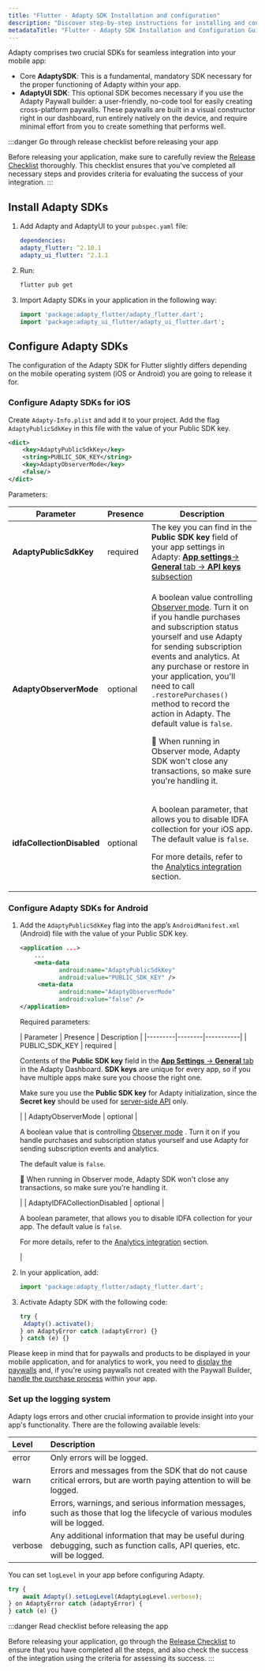 ```yaml
---
title: "Flutter - Adapty SDK Installation and configuration"
description: "Discover step-by-step instructions for installing and configuring Adapty SDK and AdaptyUI SDK on Flutter, enabling seamless integration of Adapty into your mobile app . Find the correct pair of SDKs with the compatibility table provided."
metadataTitle: "Flutter - Adapty SDK Installation and Configuration Guide"
---
```


Adapty comprises two crucial SDKs for seamless integration into your mobile app:

- Core **AdaptySDK**: This is a fundamental, mandatory SDK necessary for the proper functioning of Adapty within your app.
- **AdaptyUI SDK**: This optional SDK becomes necessary if you use the Adapty Paywall builder: a user-friendly, no-code tool for easily creating cross-platform paywalls. These paywalls are built in a visual constructor right in our dashboard, run entirely natively on the device, and require minimal effort from you to create something that performs well.

:::danger
Go through release checklist before releasing your app

Before releasing your application, make sure to carefully review the [Release Checklist](release-checklist) thoroughly. This checklist ensures that you've completed all necessary steps and provides criteria for evaluating the success of your integration.
:::

## Install Adapty SDKs

1. Add Adapty and AdaptyUI to your `pubspec.yaml` file:

   ```yaml title="pubspec.yaml"
   dependencies:
   adapty_flutter: ^2.10.1
   adapty_ui_flutter: ^2.1.1
   ```

2. Run:

   ```bash title="Bash"
   flutter pub get
   ```

3. Import Adapty SDKs in your application in the following way:

   ```dart title="Dart"
   import 'package:adapty_flutter/adapty_flutter.dart';
   import 'package:adapty_ui_flutter/adapty_ui_flutter.dart';
   ```

## Configure Adapty SDKs

The configuration of the Adapty SDK for Flutter slightly differs depending on the mobile operating system (iOS or Android) you are going to release it for. 

### Configure Adapty SDKs for iOS

Create `Adapty-Info.plist` and add it to your project. Add the flag `AdaptyPublicSdkKey` in this file with the value of your Public SDK key.

```xml title="Adapty-Info.plist"
<dict>
    <key>AdaptyPublicSdkKey</key>
    <string>PUBLIC_SDK_KEY</string>
    <key>AdaptyObserverMode</key>
    <false/>
</dict>
```

Parameters:

| Parameter | Presence | Description |
|---------|--------|-----------|
| **AdaptyPublicSdkKey** | required | The key you can find in the **Public SDK key** field of your app settings in Adapty: [**App settings**-> **General** tab -> **API keys** subsection](https://app.adapty.io/settings/general) |
| **AdaptyObserverMode** | optional | <p>A boolean value controlling [Observer mode](observer-vs-full-mode). Turn it on if you handle purchases and subscription status yourself and use Adapty for sending subscription events and analytics. At any purchase or restore in your application, you'll need to call `.restorePurchases()` method to record the action in Adapty. The default value is `false`.</p><p></p><p>🚧 When running in Observer mode, Adapty SDK won't close any transactions, so make sure you're handling it.</p> |
| **idfaCollectionDisabled** | optional | <p>A boolean parameter, that allows you to disable IDFA collection for your iOS app. The default value is `false`.</p><p>For more details, refer to the [Analytics integration](analytics-integration#react-native)  section.</p> |


### Configure Adapty SDKs for Android

1. Add the `AdaptyPublicSdkKey` flag into the app’s `AndroidManifest.xml` \(Android) file with the value of your Public SDK key. 

   ```xml title="AndroidManifest.xml"
   <application ...>
       ...
       <meta-data
              android:name="AdaptyPublicSdkKey"
              android:value="PUBLIC_SDK_KEY" />
     	<meta-data
              android:name="AdaptyObserverMode"
              android:value="false" />
   </application>
   ```

   Required parameters:

   | Parameter | Presence | Description |
|---------|--------|-----------|
| PUBLIC_SDK_KEY | required | <p>Contents of the **Public SDK key** field in the [**App Settings** -> **General** tab](https://app.adapty.io/settings/general) in the Adapty Dashboard. **SDK keys** are unique for every app, so if you have multiple apps make sure you choose the right one.</p><p>Make sure you use the **Public SDK key** for Adapty initialization, since the **Secret key** should be used for [server-side API](getting-started-with-server-side-api) only.</p> |
| AdaptyObserverMode | optional | <p>A boolean value that is controlling [Observer mode](observer-vs-full-mode) . Turn it on if you handle purchases and subscription status yourself and use Adapty for sending subscription events and analytics.</p><p>The default value is `false`.</p><p></p><p>🚧 When running in Observer mode, Adapty SDK won't close any transactions, so make sure you're handling it.</p> |
| AdaptyIDFACollectionDisabled | optional | <p>A boolean parameter, that allows you to disable IDFA collection for your app. The default value is `false`.</p><p>For more details, refer to the [Analytics integration](analytics-integration#disable-collection-of-idfa)   section.</p> |

   

2. In your application, add:

   ```javascript title="Flutter"
   import 'package:adapty_flutter/adapty_flutter.dart';
   ```

3. Activate Adapty SDK with the following code:

   ```javascript title="Flutter"
   try {
   	Adapty().activate();
   } on AdaptyError catch (adaptyError) {}
   } catch (e) {}
   ```

Please keep in mind that for paywalls and products to be displayed in your mobile application, and for analytics to work, you need to [display the paywalls](display-pb-paywalls) and, if you're using paywalls not created with the Paywall Builder, [handle the purchase process](making-purchases) within your app.

### Set up the logging system

Adapty logs errors and other crucial information to provide insight into your app's functionality. There are the following available levels:

| Level   | Description                                                                                                                 |
| :------ | :-------------------------------------------------------------------------------------------------------------------------- |
| error   | Only errors will be logged.                                                                                                 |
| warn    | Errors and messages from the SDK that do not cause critical errors, but are worth paying attention to will be logged.       |
| info    | Errors, warnings, and serious information messages, such as those that log the lifecycle of various modules will be logged. |
| verbose | Any additional information that may be useful during debugging, such as function calls, API queries, etc. will be logged.   |

You can set `logLevel` in your app before configuring Adapty.

```javascript title="Flutter"
try {
	await Adapty().setLogLevel(AdaptyLogLevel.verbose);
} on AdaptyError catch (adaptyError) {
} catch (e) {}
```

:::danger
Read checklist before releasing the app

Before releasing your application, go through the  [Release Checklist](release-checklist) to ensure that you have completed all the steps, and also check the success of the integration using the criteria for assessing its success.
:::